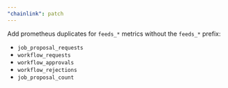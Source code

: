 ```yaml
---
"chainlink": patch
---
```


Add prometheus duplicates for `feeds_*` metrics without the `feeds_*` prefix:
- `job_proposal_requests`
- `workflow_requests`
- `workflow_approvals`
- `workflow_rejections`
- `job_proposal_count`

